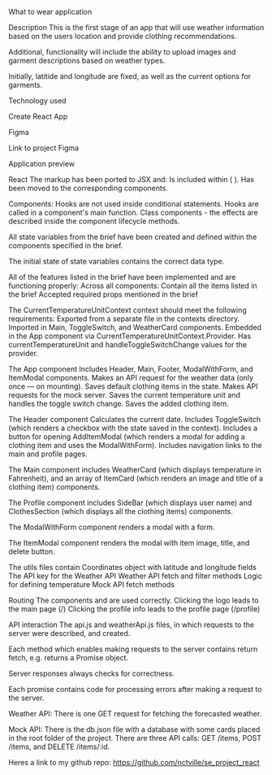 What to wear application

Description
This is the first stage of an app that will use weather information based on the users location and provide clothing recommendations.

Additional, functionality will include the ability to upload images and garment descriptions based on weather types.

Initially, latitide and longitude are fixed, as well as the current options for garments.

Technology used

Create React App

Figma

Link to project Figma

Application preview

React
The markup has been ported to JSX and:
Is included within ( ). Has been moved to the corresponding components.

Components:
Hooks are not used inside conditional statements. Hooks are called in a component's main function. Class components - the effects are described inside the component lifecycle methods.

All state variables from the brief have been created and defined within the components specified in the brief.

The initial state of state variables contains the correct data type.

All of the features listed in the brief have been implemented and are functioning properly:
Across all components:
Contain all the items listed in the brief Accepted required props mentioned in the brief

The CurrentTemperatureUnitContext context should meet the following requirements:
Exported from a separate file in the contexts directory. Imported in Main, ToggleSwitch, and WeatherCard components. Embedded in the App component via CurrentTemperatureUnitContext.Provider. Has currentTemperatureUnit and handleToggleSwitchChange values for the provider.

The App component
Includes Header, Main, Footer, ModalWithForm, and ItemModal components. Makes an API request for the weather data (only once — on mounting). Saves default clothing items in the state. Makes API requests for the mock server. Saves the current temperature unit and handles the toggle switch change. Saves the added clothing item.

The Header component
Calculates the current date. Includes ToggleSwitch (which renders a checkbox with the state saved in the context). Includes a button for opening AddItemModal (which renders a modal for adding a clothing item and uses the ModalWithForm). Includes navigation links to the main and profile pages.

The Main component includes WeatherCard (which displays temperature in Fahrenheit), and an array of ItemCard (which renders an image and title of a clothing item) components.

The Profile component includes SideBar (which displays user name) and ClothesSection (which displays all the clothing items) components.

The ModalWithForm component renders a modal with a form.

The ItemModal component renders the modal with item image, title, and delete button.

The utils files contain
Coordinates object with latitude and longitude fields The API key for the Weather API Weather API fetch and filter methods Logic for defining temperature Mock API fetch methods

Routing
The components and are used correctly. Clicking the logo leads to the main page (/) Clicking the profile info leads to the profile page (/profile)

API interaction
The api.js and weatherApi.js files, in which requests to the server were described, and created.

Each method which enables making requests to the server contains return fetch, e.g. returns a Promise object.

Server responses always checks for correctness.

Each promise contains code for processing errors after making a request to the server.

Weather API:
There is one GET request for fetching the forecasted weather.

Mock API:
There is the db.json file with a database with some cards placed in the root folder of the project. There are three API calls: GET /items, POST /items, and DELETE /items/:id.

Heres a link to my github repo:
https://github.com/nctville/se_project_react